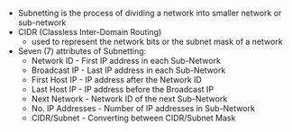 - Subnetting is the process of dividing a network into smaller network or sub-network
- CIDR (Classless Inter-Domain Routing)
	- used to represent the network bits or the subnet mask of a network
- Seven (7) attributes of Subnetting:
	- Network ID - First IP address in each Sub-Network
	- Broadcast IP - Last IP address in each Sub-Network
	- First Host IP - IP address after the Network ID
	- Last Host IP - IP address before the Broadcast IP
	- Next Network - Network ID of the next Sub-Network
	- No. IP Addresses - Number of IP addresses in Sub-Network
	- CIDR/Subnet - Converting between CIDR/Subnet Mask




